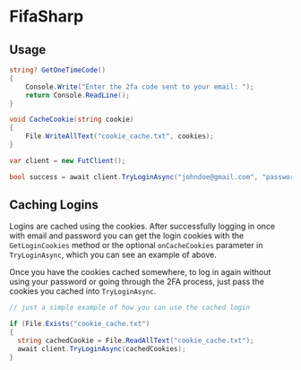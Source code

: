 # FifaSharp

## Usage

```csharp
string? GetOneTimeCode()
{
    Console.Write("Enter the 2fa code sent to your email: ");
    return Console.ReadLine();
}

void CacheCookie(string cookie)
{
    File.WriteAllText("cookie_cache.txt", cookies);
}

var client = new FutClient();

bool success = await client.TryLoginAsync("johndoe@gmail.com", "password", GetOneTimeCode, CacheCookie);
```

## Caching Logins

Logins are cached using the cookies. After successfully logging in once with email and password you can get the login cookies with the `GetLoginCookies` method or the optional `onCacheCookies` parameter in `TryLoginAsync`, which you can see an example of above.

Once you have the cookies cached somewhere, to log in again without using your password or going through the 2FA process, just pass the cookies you cached into `TryLoginAsync`.

```csharp
// just a simple example of how you can use the cached login

if (File.Exists("cookie_cache.txt")
{
  string cachedCookie = File.ReadAllText("cookie_cache.txt");
  await client.TryLoginAsync(cachedCookies);
}
```
